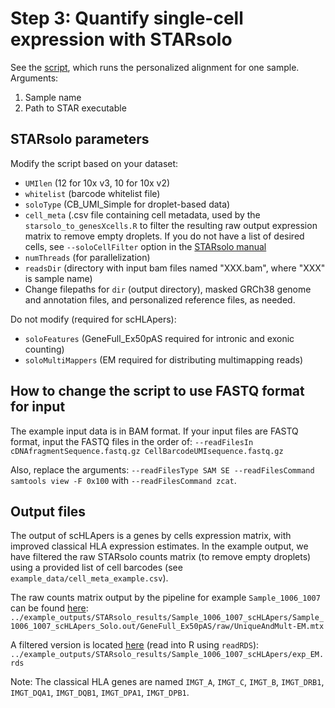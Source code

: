 # Step 3: Quantify single-cell expression with STARsolo

See the [script](Run_STARsolo_scHLApers_BAMinput.sh), which runs the personalized alignment for one sample. 
Arguments:
1. Sample name
2. Path to STAR executable

## STARsolo parameters

Modify the script based on your dataset:
- `UMIlen` (12 for 10x v3, 10 for 10x v2)
- `whitelist` (barcode whitelist file)
- `soloType` (CB_UMI_Simple for droplet-based data)
- `cell_meta` (.csv file containing cell metadata, used by the `starsolo_to_genesXcells.R` to filter the resulting raw output expression matrix to remove empty droplets. If you do not have a list of desired cells, see `--soloCellFilter` option in the [STARsolo manual](https://github.com/alexdobin/STAR/blob/master/doc/STARmanual.pdf)
- `numThreads` (for parallelization)
- `readsDir` (directory with input bam files named "XXX.bam", where "XXX" is sample name)
- Change filepaths for `dir` (output directory), masked GRCh38 genome and annotation files, and personalized reference files, as needed.

Do not modify (required for scHLApers):
- `soloFeatures` (GeneFull_Ex50pAS required for intronic and exonic counting)
- `soloMultiMappers` (EM required for distributing multimapping reads)

## How to change the script to use FASTQ format for input

The example input data is in BAM format. If your input files are FASTQ format, input the FASTQ files in the order of:
`--readFilesIn cDNAfragmentSequence.fastq.gz CellBarcodeUMIsequence.fastq.gz`

Also, replace the arguments:
`--readFilesType SAM SE --readFilesCommand samtools view -F 0x100` with `--readFilesCommand zcat`.

## Output files

The output of scHLApers is a genes by cells expression matrix, with improved classical HLA expression estimates. In the example output, we have filtered the raw STARsolo counts matrix (to remove empty droplets) using a provided list of cell barcodes (see `example_data/cell_meta_example.csv`).

The raw counts matrix output by the pipeline for example `Sample_1006_1007` can be found [here](../example_outputs/STARsolo_results/Sample_1006_1007_scHLApers/Sample_1006_1007_scHLApers_Solo.out/GeneFull_Ex50pAS/raw/UniqueAndMult-EM.mtx):
`../example_outputs/STARsolo_results/Sample_1006_1007_scHLApers/Sample_1006_1007_scHLApers_Solo.out/GeneFull_Ex50pAS/raw/UniqueAndMult-EM.mtx`

A filtered version is located [here](../example_outputs/STARsolo_results/Sample_1006_1007_scHLApers/exp_EM.rds) (read into R using `readRDS`):
`../example_outputs/STARsolo_results/Sample_1006_1007_scHLApers/exp_EM.rds`

Note: The classical HLA genes are named `IMGT_A`, `IMGT_C`, `IMGT_B`, `IMGT_DRB1`, `IMGT_DQA1`, `IMGT_DQB1`, `IMGT_DPA1`, `IMGT_DPB1`.